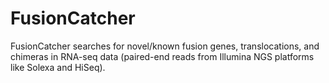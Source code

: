 # FusionCatcher

FusionCatcher searches for novel/known fusion genes, translocations, and chimeras in RNA-seq data (paired-end reads from Illumina NGS platforms like Solexa and HiSeq).
